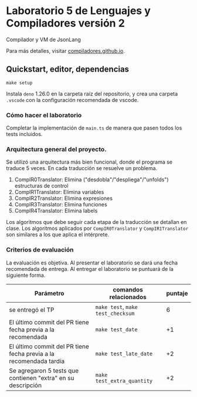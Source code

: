 # Laboratorio 5 de Lenguajes y Compiladores versión 2

Compilador y VM de JsonLang

Para más detalles, visitar
[compiladores.github.io](https://compiladores.github.io).

## Quickstart, editor, dependencias

```
make setup
```

Instala `deno` 1.26.0 en la carpeta raíz del repositorio, y crea una carpeta
`.vscode` con la configuración recomendada de vscode.

### Cómo hacer el laboratorio

Completar la implementación de `main.ts` de manera que pasen todos los tests
incluidos.

### Arquitectura general del proyecto.

Se utilizó una arquitectura más bien funcional, donde el programa se traduce  5 veces. En cada traducción se resuelve un problema.

1. CompIR0Translator: Elimina ("desdobla"/"despliega"/"unfolds") estructuras de control
2. CompIR1Translator: Elimina variables
3. CompIR2Translator: Elimina expresiones
4. CompIR3Translator: Elimina funciones
5. CompIR4Translator: Elimina labels

Los algoritmos que debe seguir cada etapa de la traducción se detallan en clase. Los algoritmos aplicados por `CompIR0Translator` y `CompIR1Translator` son similares a los que aplica el intérprete.

### Criterios de evaluación

La evaluación es objetiva. Al presentar el laboratorio se dará una fecha
recomendada de entrega. Al entregar el laboratorio se puntuará de la siguiente
forma.

| Parámetro                                                          | comandos relacionados             | puntaje |
| ------------------------------------------------------------------ | --------------------------------- | ------- |
| se entregó el TP                                                   | `make test`, `make test_checksum` | 6       |
| El último commit del PR tiene fecha previa a la recomendada        | `make test_date`                  | +1      |
| El último commit del PR tiene fecha previa a la recomendada tardía | `make test_late_date`             | +2      |
| Se agregaron 5 tests que contienen "extra" en su descripción       | `make test_extra_quantity`        | +2      |
